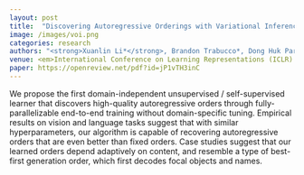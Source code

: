 ```yaml
---
layout: post
title:  "Discovering Autoregressive Orderings with Variational Inference"
image: /images/voi.png
categories: research
authors: "<strong>Xuanlin Li*</strong>, Brandon Trabucco*, Dong Huk Park, Yang Gao, Michael Luo, Sheng Shen, Trevor Darrell"
venue: <em>International Conference on Learning Representations (ICLR) 2021</em>
paper: https://openreview.net/pdf?id=jP1vTH3inC
---
```

We propose the first domain-independent unsupervised / self-supervised learner that discovers high-quality autoregressive orders through fully-parallelizable end-to-end training without domain-specific tuning. Empirical results on vision and language tasks suggest that with similar hyperparameters, our algorithm is capable of recovering autoregressive orders that are even better than fixed orders. Case studies suggest that our learned orders depend adaptively on content, and resemble a type of best-first generation order, which first decodes focal objects and names.
